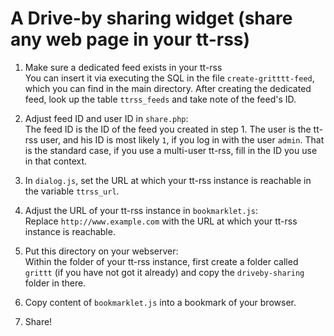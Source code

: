 # A Drive-by sharing widget (share any web page in your tt-rss)

1. Make sure a dedicated feed exists in your tt-rss<br/>
   You can insert it via executing the SQL in the file `create-gritttt-feed`, which you can find in the main directory. After creating the dedicated feed, look up the table `ttrss_feeds` and take note of the feed's ID.

2. Adjust feed ID and user ID in `share.php`:<br/> 
   The feed ID is the ID of the feed you created in step 1. The user is the tt-rss user, and his ID is most likely `1`, if you log in with the user `admin`. That is the standard case, if you use a multi-user tt-rss, fill in the ID you use in that context. 

3. In `dialog.js`, set the URL at which your tt-rss instance is reachable in the variable `ttrss_url`.

4. Adjust the URL of your tt-rss instance in `bookmarklet.js`:<br/>
   Replace `http://www.example.com` with the URL at which your tt-rss instance is reachable.

5. Put this directory on your webserver:<br/>
   Within the folder of your tt-rss instance, first create a folder called `grittt` (if you have not got it already) and copy the `driveby-sharing` folder in there.

6. Copy content of `bookmarklet.js` into a bookmark of your browser.

7. Share!
